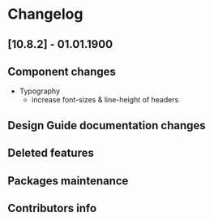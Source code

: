 # Changelog

## [10.8.2] - 01.01.1900

## Component changes

- Typography
  - increase font-sizes & line-height of headers

## Design Guide documentation changes

## Deleted features

## Packages maintenance

## Contributors info
